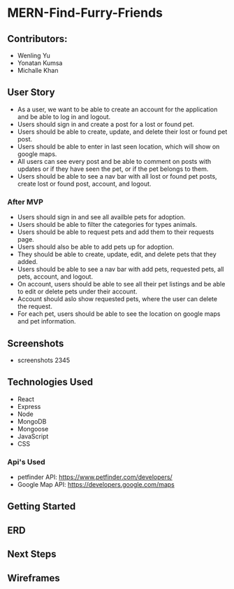 # MERN-Find-Furry-Friends

## Contributors:

- Wenling Yu
- Yonatan Kumsa
- Michalle Khan

## User Story

- As a user, we want to be able to create an account for the application and be able to log in and logout.
- Users should sign in and create a post for a lost or found pet.
- Users should be able to create, update, and delete their lost or found pet post.
- Users should be able to enter in last seen location, which will show on google maps.
- All users can see every post and be able to comment on posts with updates or if they have seen the pet, or if the pet belongs to them.
- Users should be able to see a nav bar with all lost or found pet posts, create lost or found post, account, and logout.

### After MVP

- Users should sign in and see all availble pets for adoption.
- Users should be able to filter the categories for types animals.
- Users should be able to request pets and add them to their requests page.
- Users should also be able to add pets up for adoption.
- They should be able to create, update, edit, and delete pets that they added.
- Users should be able to see a nav bar with add pets, requested pets, all pets, account, and logout.
- On account, users should be able to see all their pet listings and be able to edit or delete pets under their account.
- Account should aslo show requested pets, where the user can delete the request.
- For each pet, users should be able to see the location on google maps and pet information.

## Screenshots

- screenshots 2345

## Technologies Used

- React
- Express
- Node
- MongoDB
- Mongoose
- JavaScript
- CSS

### Api's Used

- petfinder API: https://www.petfinder.com/developers/
- Google Map API: https://developers.google.com/maps

## Getting Started

## ERD

## Next Steps

## Wireframes
